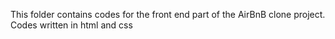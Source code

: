 This folder  contains codes for the front end part of the AirBnB clone project. Codes written in html and css
